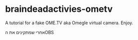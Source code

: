 # braindeadactivies-ometv
A tutorial for a fake OME.TV aka Omegle virtual camera. Enjoy.



אחרי שמתקינים את הOBS
